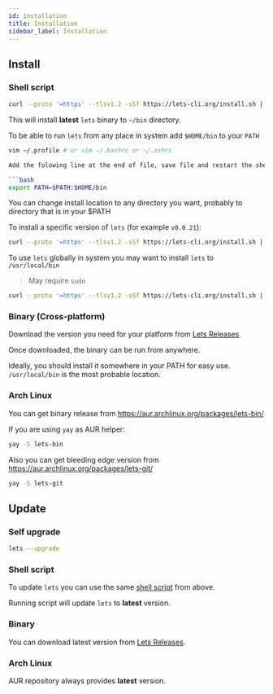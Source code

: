 ```yaml
---
id: installation
title: Installation
sidebar_label: Installation
---
```


## Install

### **Shell script**

```bash
curl --proto '=https' --tlsv1.2 -sSf https://lets-cli.org/install.sh | sh -- -b ~/bin
```

This will install **latest** `lets` binary to `~/bin` directory.

To be able to run `lets` from any place in system add `$HOME/bin` to your `PATH`

```bash
vim ~/.profile # or vim ~/.bashrc or ~/.zshrc

Add the folowing line at the end of file, save file and restart the shell.

```bash
export PATH=$PATH:$HOME/bin
```

You can change install location to any directory you want, probably to directory that is in your $PATH

To install a specific version of `lets` (for example `v0.0.21`):

```bash
curl --proto '=https' --tlsv1.2 -sSf https://lets-cli.org/install.sh | sh -s -- v0.0.21
```

To use `lets` globally in system you may want to install `lets` to `/usr/local/bin`

> May require `sudo`

```bash
curl --proto '=https' --tlsv1.2 -sSf https://lets-cli.org/install.sh | sh -s -- -b /usr/local/bin
```

### **Binary (Cross-platform)**

Download the version you need for your platform from [Lets Releases](https://github.com/lets-cli/lets/releases). 

Once downloaded, the binary can be run from anywhere.

Ideally, you should install it somewhere in your PATH for easy use. `/usr/local/bin` is the most probable location.

### **Arch Linux**

You can get binary release from https://aur.archlinux.org/packages/lets-bin/

If you are using `yay` as AUR helper:

```bash
yay -S lets-bin
```

Also you can get bleeding edge version from https://aur.archlinux.org/packages/lets-git/

```bash
yay -S lets-git
```

## Update

### Self upgrade

```bash
lets --upgrade
```

### Shell script 

To update `lets` you can use the same [shell script](#shell-script) from above.

Running script will update `lets` to **latest** version.

### Binary 

You can download latest version from [Lets Releases](https://github.com/lets-cli/lets/releases). 

### Arch Linux

AUR repository always provides **latest** version.